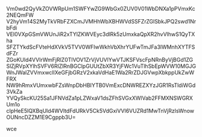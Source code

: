 Vm0wd2QyVkZOVWRpUm1SWFYwZG9WbGx0ZUV0V01WbDNXa1pPVmxKc2NEQmFW
V2hyVm14S2MyTkVRbFZXCmJVMHhWbXBHWVdSSFZrZGlSbkJPQ2swd1NrbFdi
VEI0VXpGSmVWUnJiR2xTYlZKWVEyc3dlRk5zUmxkaQpXR2hvVlhwS1QyTXha
SFZTYkdScFVteHdXVkV5TVV0WFIwWkhVbXhrYUFwTmJFa3lWMnhXYTFSdFZr
ZGoKUld4VVlrWmFjRlZ0TlVOV1ZrVjVUVlYwVTJKSFVscFpNRnByVjBGd1ZG
SlZjRVpXYlhSVFV6RlZlRnBGClpGUUtZbXR3YjFWc1VuTlhSbEpWVW10MGJG
WnJWalZVVmxwcllXeGFjbGRzV2xkaVdHaE1Wa2RrZDJGVwpXbkppUkZwWFRX
NW9hRmxVUmxwbFZsWnpDbHBIYTB0VmExcDNWREZXYzJGR1RsTldiWGd3VkZa
YVQySkcKU25Sa1JFNVdZa1pLZWxaV1dsZFhSVGxXWlVab2FFMXNSWGRXUm1o
clpHeE5lQXBqUld4WVltdFdURkV5Ck5VdGxiVVl6VUZRd1MwTnVjRzlsWnow
OUNncDZZM1E9Cgppb3U=

wce